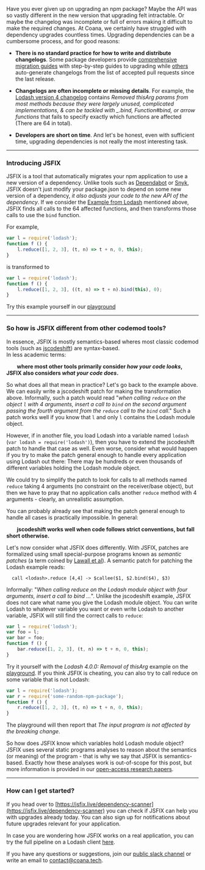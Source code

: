 Have you ever given up on upgrading an npm package?
Maybe the API was so vastly different in the new version that upgrading felt intractable.
Or maybe the changelog was incomplete or full of errors making it difficult to make the required changes.
At Coana, we certainly have struggled with dependency upgrades countless times.
Upgrading dependencies can be a cumbersome process, and for good reasons:

- **There is no standard practice for how to write and distribute changelogs**.
Some package developers provide [comprehensive migration guides](https://v6.rxjs.dev/guide/v6/migration) with step-by-step guides to upgrading while [others](https://github.com/graphql/graphql-js/blob/main/resources/gen-changelog.js) auto-generate changelogs from the list of accepted pull requests since the last release.

- **Changelogs are often incomplete or missing details**.
<a name="lodash-example"></a>
For example, the [Lodash version 4 changelog](https://github.com/lodash/lodash/wiki/Changelog#v400) contains *Removed thisArg params from most methods because they were largely unused, complicated implementations, & can be tackled with _.bind, Function#bind, or arrow functions* that fails to specify exactly which functions are affected (There are 64 in total). 

- **Developers are short on time**.
And let's be honest, even with sufficient time, upgrading dependencies is not really the most interesting task.  

***

### Introducing JSFIX
JSFIX is a tool that automatically migrates your npm application to use a new version of a dependency.
Unlike tools such as [Dependabot](https://github.com/dependabot) or [Snyk](https://snyk.io/), JSFIX doesn't just modify your package.json to depend on some new version of a dependency, *it also adjusts your code to the new API of the dependency*.
If we consider the [Example from Lodash](#lodash-example) mentioned above, JSFIX finds all calls to the 64 affected functions, and then transforms those calls to use the `bind` function.

For example,

```javascript
var l = require('lodash');
function f () {
    l.reduce([1, 2, 3], (t, n) => t + n, 0, this);
}
```
is transformed to

```javascript
var l = require('lodash');
function f () {
    l.reduce([1, 2, 3], ((t, n) => t + n).bind(this), 0);
}

```

Try this example yourself in our [playground](https://jsfix.live/playground)

***

### So how is JSFIX different from other codemod tools?
In essence, JSFIX is mostly semantics-based wheres most classic codemod tools (such as [jscodeshift](https://github.com/facebook/jscodeshift)) are syntax-based.  
In less academic terms:

&nbsp;&nbsp;&nbsp;&nbsp;&nbsp;&nbsp; **where most other tools primarily consider *how your code looks*, JSFIX also considers *what your code does*.**

So what does all that mean in practice? Let's go back to the example above.
We can easily write a jscodeshift patch for making the transformation above.
Informally, such a patch would read "*when calling `reduce` on the object `l` with 4 arguments, insert a call to `bind` on the second argument passing the fourth argument from the `reduce` call to the `bind` call*."
Such a patch works well if you know that `l` and only `l` contains the Lodash module object. 

However, if in another file, you load Lodash into a variable named `lodash` (`var lodash = require('lodash')`), then you have to extend the jscodeshift patch to handle that case as well.
Even worse, consider what would happen if you try to make the patch general enough to handle every application using Lodash out there: There may be hundreds or even thousands of different variables holding the Lodash module object. 

We could try to simplify the patch to look for calls to all methods named `reduce` taking 4 arguments (no constraint on the receiver/base object), but then we have to pray that no application calls another `reduce` method with 4 arguments - clearly, an unrealistic assumption.

You can probably already see that making the patch general enough to handle all cases is practically impossible.
In general: 

&nbsp;&nbsp;&nbsp;&nbsp;&nbsp;&nbsp; **jscodeshift works well when code follows strict conventions, but fall short otherwise.**

Let's now consider what JSFIX does differently. 
With JSFIX, patches are formalized using small special-purpose programs known as *semantic patches* (a term coined by [Lawall et al](https://dl.acm.org/doi/10.1145/1218063.1217942)).
A semantic patch for patching the Lodash example reads:

```
  call <lodash>.reduce [4,4] -> $callee($1, $2.bind($4), $3)
```
Informally: "*When calling reduce on the Lodash module object with four arguments, insert a call to bind ...*".
Unlike the jscodeshift example, JSFIX does not care what name you give the Lodash module object.
You can write Lodash to whatever variable you want or even write Lodash to another variable, JSFIX will still find the correct calls to `reduce`:

```javascript
var l = require('lodash');
var foo = l;
var bar = foo;
function f () {
    bar.reduce([1, 2, 3], (t, n) => t + n, 0, this);
}

```

Try it yourself with the *Lodash 4.0.0: Removal of thisArg* example on the [playground](https://jsfix.live/playground).
If you think JSFIX is cheating, you can also try to call reduce on some variable that is not Lodash: 

```javascript
var l = require('lodash');
var r = require('some-random-npm-package');
function f () {
    r.reduce([1, 2, 3], (t, n) => t + n, 0, this);
}

```

The playground will then report that *The input program is not affected by the breaking change*.

So how does JSFIX know which variables hold Lodash module object? 
JSFIX uses several static programs analyses to reason about the semantics (or meaning) of the program - that is why we say that JSFIX is semantics-based.
Exactly how these analyses work is out-of-scope for this post, but more information is provided in our [open-access research papers](http://localhost:4201/about-jsfix#research).

***

### How can I get started?

If you head over to [https://jsfix.live/dependency-scanner](https://jsfix.live/dependency-scanner) you can check if JSFIX can help you with upgrades already today.
You can also sign up for notifications about future upgrades relevant for your application.

In case you are wondering how JSFIX works on a real application, you can try the full pipeline on a Lodash client [here](http://localhost:4201/jsfix/https%253A%252F%252Fgithub.com%252Fmtorp%252Fminimongo).

If you have any questions or suggestions, join our [public slack channel](https://join.slack.com/t/jsfix-community/shared_invite/zt-16615g0xc-I4cwSWn9Ghdl4CqfcCz7rQ) or write an email to [contact@coana.tech](mailto:contact@coana.tech).
